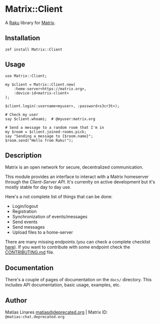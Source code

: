 # Matrix::Client

A [Raku](https://raku.org) library for [Matrix](https://matrix.org).

## Installation

    zef install Matrix::Client

## Usage

    use Matrix::Client;

    my $client = Matrix::Client.new(
        :home-server<https://matrix.org>,
        :device-id<matrix-client>
    );

    $client.login(:username<myuser>, :password<s3cr3t>);

    # Check my user
    say $client.whoami;  # @myuser:matrix.org

    # Send a message to a random room that I'm in
    my $room = $client.joined-rooms.pick;
    say "Sending a message to {$room.name}";
    $room.send("Hello from Raku!");

## Description

Matrix is an open network for secure, decentralized communication.

This module provides an interface to interact with a Matrix homeserver through
the *Client-Server API*. It's currenlty on active development but it's mostly
stable for day to day use.

Here's a not complete list of things that can be done:

* Login/logout
* Registration
* Synchronization of events/messages
* Send events
* Send messages
* Upload files to a home-server

There are many missing endpoints (you can check a complete checklist
[here](https://github.com/matiaslina/perl6-matrix-client/blob/master/endpoints.md)).
If you want to contribute with some endpoint check the
[CONTRIBUTING.md](CONTRIBUTING.md) file.

## Documentation

There's a couple of pages of documentation on the `docs/` directory. This
includes API documentation, basic usage, examples, etc.

## Author

Matías Linares <matias@deprecated.org> | Matrix ID: `@matias:chat.deprecated.org`
